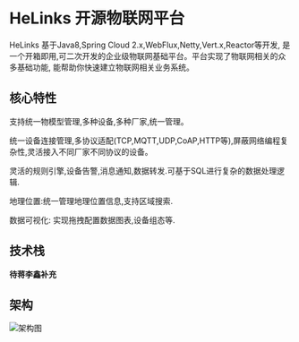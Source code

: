 

# HeLinks 开源物联网平台 

HeLinks 基于Java8,Spring Cloud 2.x,WebFlux,Netty,Vert.x,Reactor等开发, 是一个开箱即用,可二次开发的企业级物联网基础平台。平台实现了物联网相关的众多基础功能, 能帮助你快速建立物联网相关业务系统。

## 核心特性 

支持统一物模型管理,多种设备,多种厂家,统一管理。

统一设备连接管理,多协议适配(TCP,MQTT,UDP,CoAP,HTTP等),屏蔽网络编程复杂性,灵活接入不同厂家不同协议的设备。

灵活的规则引擎,设备告警,消息通知,数据转发.可基于SQL进行复杂的数据处理逻辑.

地理位置:统一管理地理位置信息,支持区域搜索.

数据可视化: 实现拖拽配置数据图表,设备组态等.  

## 技术栈 

**待蒋李鑫补充**

## 架构 
![架构图](/image/和能物联网框架图.png)

 